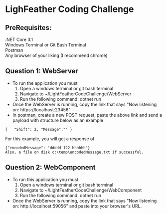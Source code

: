# LighFeather Coding Challenge

## PreRequisites:<br />
.NET Core 3.1 <br />
Windows Terminal or Git Bash Terminal <br />
Postman <br />
Any browser of your liking (I recommend chrome) <br />

## Question 1: WebServer
 - To run the application you must 
   1) Open a windows terminal or git bash terminal 
   2) Navigate to ~/LightFeatherCodeChallenge/WebServer
   3) Run the following command: dotnet run
 - Once the WebServer is running, copy the link that says "Now listening on: https://localhost:23456" 
 - In postman, create a new POST request, paste the above link and send a payload with structure below as an example
 ```
{	"Shift": 2,	"Message":"" }
```
For this example, you will get a response of 
```
{"encodedMessage": "ddddd 122 hhhhhh"} 
Also, a file on disk c:\temp\encodedMessage.txt if successful.
```


## Question 2: WebComponent
- To run this application you must
  1) Open a windows terminal or git bash terminal 
  2) Navigate to ~/LightFeatherCodeChallenge/WebComponent
  3) Run the following command: dotnet run 
- Once the WebServer is running, copy the link that says "Now listening on: http://localhost:59056" and paste into your browser's URL. 

